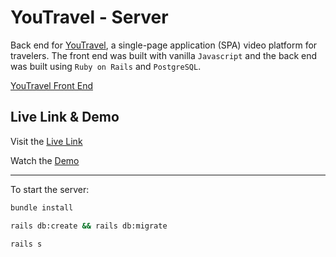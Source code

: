 # YouTravel - Server

Back end for [YouTravel](https://github.com/jeffreyc86/youtravel), a single-page application (SPA) video platform for travelers. The front end was built with vanilla `Javascript` and the back end was built using `Ruby on Rails` and `PostgreSQL`.

[YouTravel Front End](https://github.com/jeffreyc86/youtravel-frontend)

## Live Link & Demo

Visit the [Live Link](https://youtravel.netlify.app/)

Watch the [Demo](https://www.loom.com/share/7fd0bb35571a4eb8bfdef9d2c4ea1c3e)

---

To start the server:

```bash
bundle install
```

```bash
rails db:create && rails db:migrate
```

```bash
rails s
```